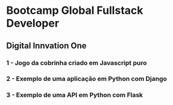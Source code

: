 # Bootcamp Global Fullstack Developer
## Digital Innvation One

### 1 - Jogo da cobrinha criado em Javascript puro

### 2 - Exemplo de uma aplicação em Python com Django 

### 3 - Exemplo de uma API em Python com Flask
